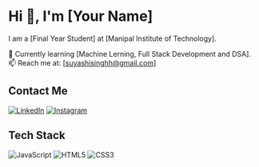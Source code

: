 # Hi 👋, I'm [Your Name]

I am a [Final Year Student] at [Manipal Institute of Technology].

🌱 Currently learning [Machine Lerning, Full Stack Development and DSA].  
📫 Reach me at: [suyashisinghh@gmail.com]

## Contact Me

[![LinkedIn](https://img.shields.io/badge/LinkedIn-blue?style=for-the-badge&logo=linkedin)](your-linkedin-url)
[![Instagram](https://img.shields.io/badge/Instagram-pink?style=for-the-badge&logo=instagram)](your-instagram-url)

## Tech Stack

![JavaScript](https://img.shields.io/badge/-JavaScript-F7DF1E?style=for-the-badge&logo=javascript&logoColor=black)
![HTML5](https://img.shields.io/badge/-HTML5-E34F26?style=for-the-badge&logo=html5&logoColor=white)
![CSS3](https://img.shields.io/badge/-CSS3-1572B6?style=for-the-badge&logo=css3)
<!-- Add more badges for your skills -->
